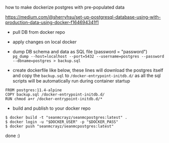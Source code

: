 how to make dockerize postgres with pre-populated data

https://medium.com/@sherryhsu/set-up-postgresql-database-using-with-production-data-using-docker-f164694341f1

- pull DB from docker repo
- apply changes on local docker
- dump DB schema and data as SQL file (password = "password")
<br/>`pg_dump --host=localhost --port=5432 --username=postgres --password --dbname=postgres > backup.sql`

- create dockerfile like below, these lines will download the postgres itself and copy the `backup.sql` to `/docker-entrypoint-initdb.d/` as all the sql scripts will be automatically run during container startup
```
FROM postgres:11.4-alpine 
COPY backup.sql /docker-entrypoint-initdb.d/
RUN chmod a+r /docker-entrypoint-initdb.d/*
```

- build and publish to your docker repo
```
$ docker build -t "seanmcrayz/seanmcpostgres:latest" . 
$ docker login -u "$DOCKER_USER" -p "$DOCKER_PASS" 
$ docker push "seanmcrayz/seanmcpostgres:latest"
```

done :)